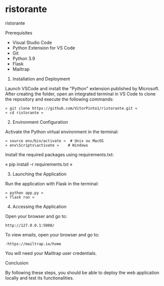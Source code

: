 # ristorante
ristorante

Prerequisites

-	Visual Studio Code
-	Python Extension for VS Code
-	Git
-	Python 3.9
-	Flask
-	Mailtrap

1.	Installation and Deployment

Launch VSCode and install the "Python" extension published by Microsoft. After creating the folder, open an integrated terminal in VS Code to clone the repository and execute the following commands:

	« git clone https://github.com/VitorPinto1/ristorante.git »
	« cd ristorante »

2. 	Environment Configuration

Activate the Python virtual environment in the terminal:

	« source env/bin/activate »  # Unix ou MacOS
	« env\Scripts\activate »    # Windows

Install the required packages using requirements.txt:

  « pip install -r requirements.txt » 

3. 	Launching the Application

Run the application with Flask in the terminal:

	« python app.py »
	« flask run »

4. 	Accessing the Application

Open your browser and go to:
	
 	http://127.0.0.1:5000/

To view emails, open your browser and go to:

	-https://mailtrap.io/home
  
You will need your Mailtrap user credentials.

Conclusion

By following these steps, you should be able to deploy the web application locally and test its functionalities.